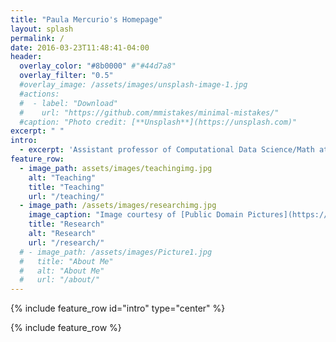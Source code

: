 ```yaml
---
title: "Paula Mercurio's Homepage"
layout: splash
permalink: /
date: 2016-03-23T11:48:41-04:00
header:
  overlay_color: "#8b0000" #"#44d7a8"
  overlay_filter: "0.5"
  #overlay_image: /assets/images/unsplash-image-1.jpg
  #actions:
  #  - label: "Download"
  #    url: "https://github.com/mmistakes/minimal-mistakes/"
  #caption: "Photo credit: [**Unsplash**](https://unsplash.com)"
excerpt: " "
intro: 
  - excerpt: 'Assistant professor of Computational Data Science/Math at Hamline University'
feature_row:
  - image_path: assets/images/teachingimg.jpg
    alt: "Teaching"
    title: "Teaching"
    url: "/teaching/"
  - image_path: /assets/images/researchimg.jpg
    image_caption: "Image courtesy of [Public Domain Pictures](https://publicdomainpictures.net/)"
    title: "Research"
    alt: "Research" 
    url: "/research/"
  # - image_path: /assets/images/Picture1.jpg
  #   title: "About Me"
  #   alt: "About Me" 
  #   url: "/about/"
---
```

    


{% include feature_row id="intro" type="center" %}

{% include feature_row %}
